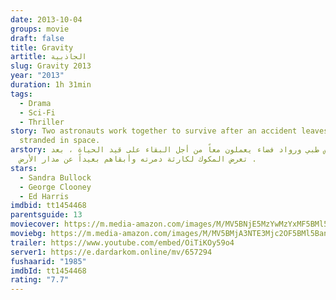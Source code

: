 ```yaml
---
date: 2013-10-04
groups: movie
draft: false
title: Gravity
artitle: الجاذبية
slug: Gravity 2013
year: "2013"
duration: 1h 31min
tags:
  - Drama
  - Sci-Fi
  - Thriller
story: Two astronauts work together to survive after an accident leaves them
  stranded in space.
arstory: مهندس طبي ورواد فضاء يعملون معاً من أجل البقاء على قيد الحياة ، بعد
  تعرض المكوك لكارثة دمرته وأبقاهم بعيداً عن مدار الأرض .
stars:
  - Sandra Bullock
  - George Clooney
  - Ed Harris
imdbid: tt1454468
parentsguide: 13
moviecover: https://m.media-amazon.com/images/M/MV5BNjE5MzYwMzYxMF5BMl5BanBnXkFtZTcwOTk4MTk0OQ@@._V1_FMjpg_UX680_.jpg
moviebg: https://m.media-amazon.com/images/M/MV5BMjA3NTE3Mjc2OF5BMl5BanBnXkFtZTgwMTkwNzIyMDE@._V1_SX1777_CR0,0,1777,760_AL_.jpg
trailer: https://www.youtube.com/embed/OiTiKOy59o4
server1: https://e.dardarkom.online/mv/657294
fushaarid: "1985"
imdbId: tt1454468
rating: "7.7"
---
```

